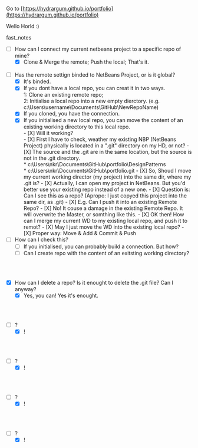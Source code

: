 Go to [https://hydrargum.github.io/portfolio](https://hydrargum.github.io/portfolio)

Wello Horld :)


fast_notes	

- [ ] How can I connect my current netbeans project to a specific repo of mine?
	- [X] Clone & Merge the remote; Push the local; That's it.
<br><br>
- [ ] Has the remote settign binded to NetBeans Project, or is it global?
	- [X] It's binded.
	- [X] If you dont have a local repo, you can creat it in two ways.	
			1: Clone an existing remote repo;	
			2: Initialise a local repo into a new empty dierctory.	(e.g. c:\Users\username\Documents\GitHub\NewRepoName)
	- [X] If you cloned, you have the connection.
	- [X] If you initialised a new local repo, you can move the content of an existing working directory to this local repo.	
			- [X] Will it working?	
				- [X] First I have to check, weather my existing NBP (NetBeans Project) physically is located in a ".git" directory on my HD, or not?
					- [X] The source and the .git are in the same location, but the source is not in the .git directory.		
							* c:\Users\nkr\Documents\GitHub\portfolio\DesignPatterns\
							* c:\Users\nkr\Documents\GitHub\portfolio\.git 
					- [X] So, Shoud I move my current working director (my project) into the same dir, where my .git is?
						- [X] Actually, I can open my project in NetBeans. But you'd better use your existing repo instead of a new one.
							- [X] Question is: Can I see this as a repo? (Apropo: I just copyed this project into the same dir, as .git)
							- [X] E.g. Can I push it into an existing Remote Repo?
								- [X] No! It couse a damage in the existing Remote Repo. It will overwrite the Master, or somthing like this.
							- [X] OK then! How can I merge my current WD to my existing local repo, and push it to remot?
								- [X] May I just move the WD into the existing local repo?
									- [X] Proper way: Move & Add & Commit & Push
- [ ] How can I check this?
	- [ ] If you initialised, you can probably build a connection. But how?
	- [ ] Can I create repo with the content of an exitsting working directory?
			
<br><br>
- [X] How can I delete a repo? Is it enought to delete the .git file? Can I anyway?
	- [X] Yes, you can! Yes it's enought.

<br><br>
- [ ] ?
	- [X] !

<br><br>
- [ ] ?
	- [X] !

<br><br>
- [ ] ?
	- [X] !

<br><br>
- [ ] ?
	- [X] !
